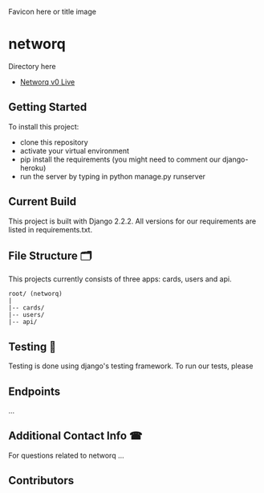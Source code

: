 Favicon here or title image

# networq 

Directory here
* [Networq v0 Live](http://networq.herokuapp.com/)

## Getting Started 
To install this project: 
- clone this repository
- activate your virtual environment
- pip install the requirements (you might need to comment our django-heroku)
- run the server by typing in python manage.py runserver

## Current Build
This project is built with Django 2.2.2. All versions for our requirements are listed in requirements.txt. 


## File Structure 🗂

This projects currently consists of three apps: cards, users and api. 
```
root/ (networq)
|
|-- cards/
|-- users/
|-- api/             

```

## Testing 📝
Testing is done using django's testing framework. To run our tests, please 

## Endpoints

...

## Additional Contact Info ☎

For questions related to networq ...

## Contributors
